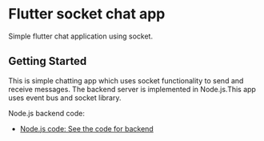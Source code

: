 # Flutter socket chat app

Simple flutter chat application using socket.

## Getting Started

This is simple chatting app which uses socket functionality to send and receive messages. The backend server is implemented in Node.js.This app uses event bus and socket library.

Node.js backend code:

- [Node.js code: See the code for backend](https://github.com/mj756/nodejs.git)

